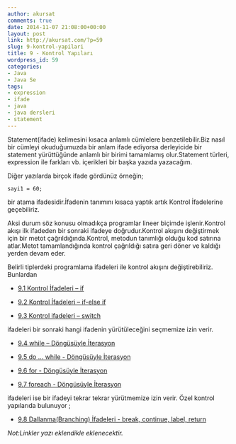 ```yaml
---
author: akursat
comments: true
date: 2014-11-07 21:08:00+00:00
layout: post
link: http://akursat.com/?p=59
slug: 9-kontrol-yapilari
title: 9 - Kontrol Yapıları
wordpress_id: 59
categories:
- Java
- Java Se
tags:
- expression
- ifade
- java
- java dersleri
- statement
---
```


Statement(ifade) kelimesini kısaca anlamlı cümlelere benzetilebilir.Biz nasıl bir cümleyi okuduğumuzda bir anlam ifade ediyorsa derleyicide bir statement yürüttüğünde anlamlı bir birimi tamamlamış olur.Statement türleri, expression ile farkları vb. içerikleri bir başka yazıda yazacağım.


Diğer yazılarda birçok ifade gördünüz örneğin;

    
    sayi1 = 60;




bir atama ifadesidir.İfadenin tanımını kısaca yaptık artık Kontrol İfadelerine geçebiliriz.




Aksi durum söz konusu olmadıkça programlar lineer biçimde işlenir.Kontrol akışı ilk ifadeden bir sonraki ifadeye doğrudur.Kontrol akışını değiştirmek için bir metot çağrıldığında.Kontrol, metodun tanımlığı olduğu kod satırına atlar.Metot tamamlandığında kontrol çağrıldığı satıra geri döner ve kaldığı yerden devam eder.




Belirli tiplerdeki programlama ifadeleri ile kontrol akışını değiştirebiliriz.
Bunlardan






	
  * [9.1 Kontrol İfadeleri – if](http://www.akursat.com/9-1-kontrol-ifadeleri-if/)

	
  * [9.2 Kontrol İfadeleri – if-else if](http://www.akursat.com/9-2-kontrol-ifadeleri-if-else-if/)

	
  * [9.3 Kontrol ifadeleri – switch](http://www.akursat.com/9-3-kontrol-ifadeleri-switch/)




ifadeleri bir sonraki hangi ifadenin yürütüleceğini seçmemize izin verir.






	
  * [9.4 while – Döngüsüyle İterasyon](http://www.akursat.com/9-4-while-dongusuyle-iterasyon/)

	
  * [9.5 do ... while - Döngüsüyle İterasyon](http://www.akursat.com/9-5-do-while-dongusuyle-iterasyon/)

	
  * [9.6 for - Döngüsüyle İterasyon](http://www.akursat.com/9-6-for-dongusuyle-iterasyon/)

	
  * [9.7 foreach - Döngüsüyle İterasyon](http://www.akursat.com/9-7-foreach-dongusuyle-iterasyon/)




ifadeleri ise bir ifadeyi tekrar tekrar yürütmemize izin verir.
Özel kontrol yapılarıda bulunuyor ;






	
  * [9.8 Dallanma(Branching) İfadeleri - break, continue, label, return](http://www.akursat.com/9-8-dallanma-branching-ifadeleri-break-continue-label-return/)


_Not:Linkler yazı eklendikle eklenecektir._
